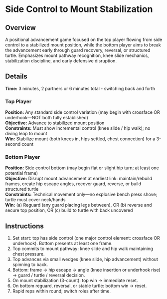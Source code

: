 # Side Control to Mount Stabilization

## Overview
A positional advancement game focused on the top player flowing from side control to a stabilized mount position, while the bottom player aims to break the advancement early through guard recovery, reversal, or structured turtle. Emphasizes mount pathway recognition, knee slide mechanics, stabilization discipline, and early defensive disruption.

## Details
**Time:** 3 minutes, 2 partners or 6 minutes total - switching back and forth  

### Top Player
**Position:** Any standard side control variation (may begin with crossface OR underhook—NOT both fully established)  
**Objective:** Advance to stabilized mount position  
**Constraints:** Must show incremental control (knee slide / hip walk); no diving leap to mount  
**Win:** Stabilize mount (both knees in, hips settled, chest connection) for a 3-second count  

### Bottom Player
**Position:** Side control bottom (may begin flat or slight hip turn; at least one potential frame)  
**Objective:** Disrupt mount advancement at earliest link: maintain/rebuild frames, create hip escape angles, recover guard, reverse, or build structured turtle  
**Constraints:** Technical movement only—no explosive bench press shove; turtle must cover neck/hands  
**Win:** (a) Reguard (any guard placing legs between), OR (b) reverse and secure top position, OR (c) build to turtle with back uncovered

## Instructions
1. Set start: top has side control (one major control element: crossface OR underhook). Bottom presents at least one frame.
2. Top commits to mount pathway: knee slide and hip walk maintaining chest pressure.
3. Top advances via small wedges (knee slide, hip advancement) without spinning to back.
4. Bottom: frame → hip escape → angle (knee insertion or underhook rise) → guard / turtle / reversal decision.
5. On mount stabilization (3-count): top win → immediate reset.
6. On bottom reguard, reversal, or stable turtle: bottom win → reset.
7. Rapid reps within round; switch roles after time.


